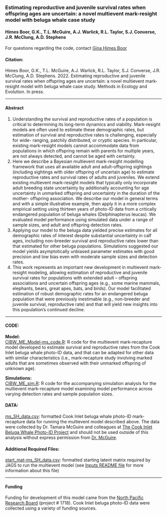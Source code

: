 
<!-- README.md is generated from README.Rmd. Please edit that file -->

### Estimating reproductive and juvenile survival rates when offspring ages are uncertain: a novel multievent mark-resight model with beluga whale case study

#### Himes Boor, G.K., T.L. McGuire, A.J. Warlick, R.L. Taylor, S.J. Converse, J.R. McClung, A.D. Stephens

For questions regarding the code, contact [Gina Himes
Boor](mailto:gkhimesboor@montana.edu)

#### Citation:

Himes Boor, G.K., T.L. McGuire, A.J. Warlick, R.L. Taylor, S.J.
Converse, J.R. McClung, A.D. Stephens. 2022. Estimating reproductive and juvenile survival rates when offspring ages are uncertain: a novel multievent mark-resight model with beluga whale case study. Methods in Ecology and Evolution. In press.


------------------------------------------------------------------------

#### Abstract

1.   Understanding the survival and reproductive rates of a population is 
     critical to determining its long-term dynamics and viability. Mark-resight 
     models are often used to estimate these demographic rates, but estimation 
     of survival and reproductive rates is challenging, especially for wide-
     ranging, patchily distributed, or cryptic species. In particular, existing
     mark-resight models cannot accommodate data from populations in which 
     offspring remain with parents for multiple years, are not always detected,
     and cannot be aged with certainty.
2.	Here we describe a Bayesian multievent mark-resight modelling framework 
     that uses all available adult and adult-offspring sightings (including 
     sightings with older offspring of uncertain age) to estimate reproductive 
     rates and survival rates of adults and juveniles. We extend existing 
     multievent mark-resight models that typically only incorporate adult 
     breeding state uncertainty by additionally accounting for age uncertainty 
     in unmarked offspring and uncertainty in the duration of the mother-
     offspring association. We describe our model in general terms and with a 
     simple illustrative example, then apply it in a more complex empirical 
     setting using thirteen years of photo-ID data from a critically endangered 
     population of beluga whales (Delphinapterus leucas). We evaluated model 
     performance using simulated data under a range of sample sizes, and adult 
     and offspring detection rates.
3.	Applying our model to the beluga data yielded precise estimates for all 
     demographic rates of interest despite substantial uncertainty in calf ages,
     including non-breeder survival and reproductive rates lower than that 
     estimated for other beluga populations. Simulations suggested our model 
     yields asymptotically unbiased parameter estimates with good precision and 
     low bias even with moderate sample sizes and detection rates.
4.	This work represents an important new development in multievent mark-
     resight modeling, allowing estimation of reproductive and juvenile survival
     rates for populations with extended adult – offspring associations and 
     uncertain offspring ages (e.g., some marine mammals, elephants, bears, 
     great apes, bats, and birds). Our model facilitated estimation of robust 
     demographic rates for an endangered beluga population that were previously 
     inestimable (e.g., non-breeder and juvenile survival, reproductive rate) 
     and that will yield new insights into this population’s continued decline.

------------------------------------------------------------------------

#### CODE:

**Model:**  
[CIBW_ME_Model-ms_code.R](scripts/CIBW_ME_Model-ms_code.R): R code for
the multievent mark-recapture model developed to estimate survival and
reproductive rates from the Cook Inlet beluga whale photo-ID data, and
that can be adapted for other data with similar characteristics (i.e.,
mark-recapture study involving marked adults that are sometimes observed
with their unmarked offspring of unknown age).

**Simulations:**  
[CIBW_ME_sim.R](scripts/CIBW_ME_sim.R): R code for the accompanying
simulation analysis for the multievent mark-recapture model examining
model performance across varying detection rates and sample population
sizes.

#### DATA:

[ms_SH_data.csv](inputs/ms_SH_data.csv): formatted Cook Inlet beluga
whale photo-ID mark-recapture data for running the multievent model
described above. The data were collected by Dr. Tamara McGuire and
colleagues at [The Cook Inlet Beluga Whale Photo-ID
Project](https://www.cookinletbelugas.com/) and should not be used
outside of this analysis without express permission from
[Dr. McGuire](mailto:tamaracookinletbeluga@gmail.com).

#### Additional Required Files:

[start_mat-ms_SH_data.csv](inputs/start_mat-ms_SH_data.csv): formatted
starting latent matrix required by JAGS to run the multievent model (see
[Inputs README file](inputs/README.md) for more information about this
file)

------------------------------------------------------------------------

#### Funding

Funding for development of this model came from the [North Pacific
Research Board](https://www.nprb.org/) (project \# 1718). Cook Inlet
beluga photo-ID data were collected using a variety of funding
sources.
